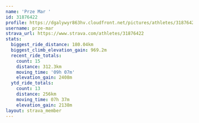 ```yaml
---
name: 'Prze Mar '
id: 31876422
profile: https://dgalywyr863hv.cloudfront.net/pictures/athletes/31876422/22548952/6/large.jpg
username: prze-mar
strava_url: https://www.strava.com/athletes/31876422
stats:
  biggest_ride_distance: 180.04km
  biggest_climb_elevation_gain: 969.2m
  recent_ride_totals:
    count: 15
    distance: 312.3km
    moving_time: '09h 07m'
    elevation_gain: 2408m
  ytd_ride_totals:
    count: 13
    distance: 256km
    moving_time: 07h 37m
    elevation_gain: 2138m
layout: strava_member
--- 
```

